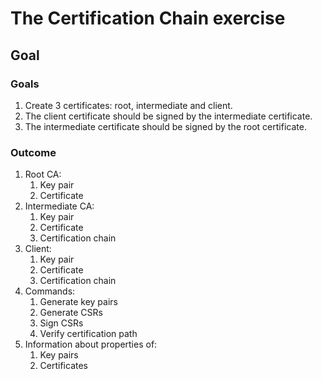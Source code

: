 # The Certification Chain exercise

## Goal
### Goals
1. Create 3 certificates: root, intermediate and client.
2. The client certificate should be signed by the intermediate certificate.
3. The intermediate certificate should be signed by the root certificate.

### Outcome
1. Root CA: 
    1. Key pair
    2. Certificate
2. Intermediate CA:
    1. Key pair
    2. Certificate
    3. Certification chain
3. Client:
    1. Key pair
    2. Certificate
    3. Certification chain
4. Commands:
    1. Generate key pairs
    2. Generate CSRs
    3. Sign CSRs
    4. Verify certification path
5. Information about properties of:
    1. Key pairs
    2. Certificates